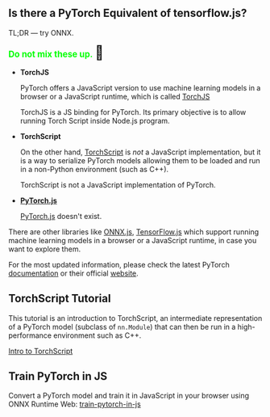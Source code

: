 ## Is there a PyTorch Equivalent of tensorflow.js?

TL;DR &mdash; try ONNX.

<span style="color:#0f0;font-weight:bold;font-size:larger;">Do not mix these up.</span> <span style="font-size:27px;">🌱</span>

- **TorchJS**

    PyTorch offers a JavaScript version to use machine learning models in a browser or a JavaScript runtime, which is called [TorchJS](https://github.com/torch-js/torch-js#torchjs)

    TorchJS is a JS binding for PyTorch. Its primary objective is to allow running Torch Script inside Node.js program.

- **TorchScript**

    On the other hand, [TorchScript](https://pytorch.org/docs/stable/jit.html) is *not* a JavaScript implementation, but it is a way to serialize PyTorch models allowing them to be loaded and run in a non-Python environment (such as C++).

     TorchScript is not a JavaScript implementation of PyTorch.

- **[PyTorch.js](https://discuss.pytorch.org/t/is-there-a-pytorch-equivalent-of-tensorflow-js/143342)**

    [PyTorch.js](https://dev-discuss.pytorch.org/t/proposal-torch-js-a-javascript-frontend-for-pytorch/650) doesn't exist.

There are other libraries like [ONNX.js](https://hackernoon.com/how-to-run-machine-learning-models-in-the-browser-using-onnx), [TensorFlow.js](https://www.tensorflow.org/js) which support running machine learning models in a browser or a JavaScript runtime, in case you want to explore them.

For the most updated information, please check the latest PyTorch [documentation](https://pytorch.org/docs/stable/index.html) or their official [website](https://pytorch.org/tutorials/).

## TorchScript Tutorial

This tutorial is an introduction to TorchScript, an intermediate representation of a PyTorch model (subclass of `nn.Module`) that can then be run in a high-performance environment such as C++.

[Intro to TorchScript](https://pytorch.org/tutorials/beginner/Intro_to_TorchScript_tutorial.html)

## Train PyTorch in JS

Convert a PyTorch model and train it in JavaScript in your browser using ONNX Runtime Web: [train-pytorch-in-js](https://github.com/juharris/train-pytorch-in-js)

<br>

